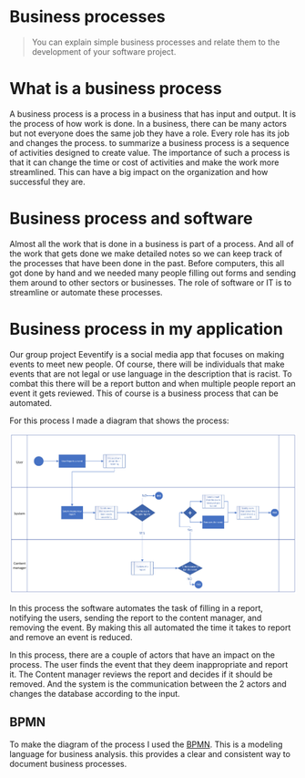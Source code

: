# Business processes
> You can explain simple business processes and relate them to the development of your software project.

# What is a business process
A business process is a process in a business that has input and output. It is the process of how work is done. In a business, there can be many actors but not everyone does the same job they have a role. Every role has its job and changes the process. to summarize a business process is a sequence of activities designed to create value. The importance of such a process is that it can change the time or cost of activities and make the work more streamlined. This can have a big impact on the organization and how successful they are.

# Business process and software
Almost all the work that is done in a business is part of a process. And all of the work that gets done we make detailed notes so we can keep track of the processes that have been done in the past. Before computers, this all got done by hand and we needed many people filling out forms and sending them around to other sectors or businesses. The role of software or IT is to streamline or automate these processes. 

# Business process in my application
Our group project Eeventify is a social media app that focuses on making events to meet new people. Of course, there will be individuals that make events that are not legal or use language in the description that is racist. To combat this there will be a report button and when multiple people report an event it gets reviewed. This of course is a business process that can be automated.

For this process I made a diagram that shows the process:

![business proces](https://github.com/TjerkZ/S3-Dreamcatcher/blob/main/assets/report%20event.png)

In this process the software automates the task of filling in a report, notifying the users, sending the report to the content manager, and removing the event. By making this all automated the time it takes to report and remove an event is reduced.

In this process, there are a couple of actors that have an impact on the process. The user finds the event that they deem inappropriate and report it. The Content manager reviews the report and decides if it should be removed. And the system is the communication between the 2 actors and changes the database according to the input.

## BPMN
To make the diagram of the process I used the [BPMN](https://www.visual-paradigm.com/guide/bpmn/what-is-bpmn/). This is a modeling language for business analysis. this provides a clear and consistent way to document business processes.
